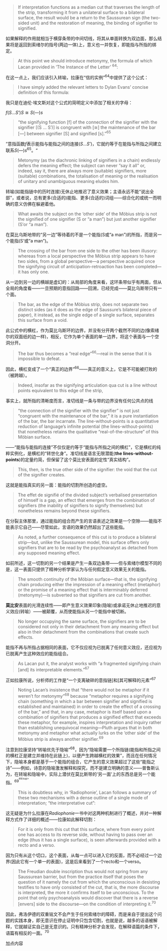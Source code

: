 > If interpretation functions as a median cut that traverses the length of the strip, transforming it from a unilateral surface to a bilateral surface, the result would be a return to the Saussurean sign (the two-sided unit) and the restoration of meaning, the binding of signifier to signified.

如果解释的作用就相当于横穿条带的中间切线，将其从单面转换为双边面，那么结果将是返回到索绪尔的指号(两边一体)上，意义也一并恢复，即能指与所指的绑定。

> At this point we should introduce metonymy, the formula of which Lacan provided in ‘The Instance of the Letter’ <sup>64</sup>:

在这一点上，我们应该引入转喻，拉康在“信的实例”<sup>64</sup>中提供了这个公式：

> I have simply added the relevant letters to Dylan Evans’ concise definition of this formula: 

我只是在迪伦·埃文斯对这个公式的简明定义中添加了相关的字母：

$f(S…S’)S≅S(—)s$

> “the signifying function [f] of the connection of the signifier with the signifier [(S … S′)] is congruent with [≅] the maintenance of the bar [—] between signifier [S] and signified [s].”<sup>65</sup> 

“意指函数$f$表示能指与能指之间的连接$(S…S’)$，它就约等于在能指与所指之间建立联系$S(—)s$<sup>65</sup>。“

> Metonymy (as the diachronic linking of signifiers in a chain) endlessly defers the meaning effect; the subject can never “say it all” or, indeed, say it, there are always more (suitable) signifiers, more (suitable) combinations, the totalisation of meaning or the realisation of unitary and unambiguous meaning eludes him.

转喻(如能指链中的历时连接)无休止地推迟了意义效果；主语永远不能“说出全部”，或者说，总有更多(合适的)能指、更多(合适的)词组——综合化的或统一而明确的意义仿佛在躲避着他。

> What awaits the subject on the ‘other side’ of the Möbius strip is not the signified of one signifier (S or “a man”) but just another signifier (S′or “a man”). 

在莫比乌斯地带的“另一边”等待着的不是一个能指(S或“a man”)的所指，而是另一个能指(S‘或“a man”)。

> The crossing of the bar from one side to the other has been illusory: whereas from a local perspective the Möbius strip appears to have two sides, from a global perspective—a perspective acquired once the signifying circuit of anticipation-retroaction has been completed—it has only one. 

从一边到另一边的横越是虚幻的：从局部的角度来看，这环条带似乎有两面，但从全局的角度看——一旦预期的意指回路——回溯，已经完成——莫比乌斯带只有一个面。

> The bar, as the edge of the Möbius strip, does not separate two distinct sides (as it does as the edge of Saussure’s bilateral piece of paper), it instead, as the single edge of a single surface, separates this surface from a void. 

此公式中的横杠，作为莫比乌斯环的边界，并没有分开两个截然不同的边(像索绪尔的双面纸的边一样)，相反，它作为单个表面的单一边界，将这个表面与一个空洞分开。

> The bar thus becomes a “real edge”<sup>66</sup>—real in the sense that it is impossible to defeat. 

因此，横杠变成了一个“真正的边界”<sup>66</sup>——真正的意义上，它是不可能被打败的（被跨越）。

> Indeed, insofar as the signifying articulation qua cut is a line without points equivalent to this edge of the strip, 

事实上，就所指的清晰度而言，准切线是一条与带的边界没有任何公共点的线

> “the connection of the signifier with the signifier” is not just “congruent with the maintenance of the bar,” it is a pure instantiation of the bar, the bar incarnate. The line-without-points is a quantitative reduction of language’s infinite potential (the lines-without-points) that nonetheless retains the qualitative “real-of-the-structure” of this Möbian surface. 

——“能指与能指的连接”不仅仅是约等于“能指与所指之间的横杠”，它是横杠的纯粹实例化，是横杠的“转世化身”。准切线是语言无限潜能(**the lines-without-points**)的定量约简，但保留了这个莫比安表面的定性“真实结构”。

> This, then, is the true other side of the signifier: the void that the cut of the signifier creates.

这就是能指真实的另一面：能指的切割所创造的虚空。 

> The effet de signifié of the divided subject’s verbalised presentation of himself is a gap, an effect that emerges from the combination of signifiers (the inability of signifiers to signify themselves) but nonetheless remains beyond these signifiers.

在分裂主体那里，通过能指的组合而产生的言语表述之效果是一个空隙——能指不能表示它自己——尽管如此，言语的效果仍然超出了这些能指。


> As noted, a further consequence of this cut is to produce a bilateral strip—but, unlike the Saussurean model, this surface offers only signifiers that are to be read by the psychoanalyst as detached from any supposed meaning effect. 

如前所述，这一切割的另一个结果是产生一条双边条带——但与索绪尔模型不同的是，这一表面只提供了精神分析学家认为与任何假定意义效果无关的能指。

> The smooth continuity of the Möbian surface—that is, the signifying chain producing either the impression of a meaning effect (metaphor) or the promise of a meaning effect that is interminably deferred (metonymy)—is subverted so that signifiers are cut from another. 

**莫比安**表面的光滑连续性——即产生意义效果印象(隐喻)或承诺无休止地推迟的意义效应(转喻）——被颠覆，从而使能指从另一个能指中被切断。

> No longer occupying the same surface, the signifiers are to be considered not only in their detachment from any meaning effect but also in their detachment from the combinations that create such effects. 

能指不再与所指占据相同的表面，它不仅应视为已脱离了任何意义效应，还应视为已脱离产生这种效应的能指组合。

> As Lacan put it, the analyst works with “a fragmented signifying chain [and] its interpretable elements.”<sup>67</sup> 

正如拉康所说，分析师的工作是“一个支离破碎的意指链[和]其可解释的元素”<sup>67</sup>

> Noting Lacan’s insistence that “there would not be metaphor if it weren’t for metonymy”<sup>68</sup> because “metaphor requires a signifying chain (something in which a bar between signifier and signified is established and maintained) in order to create the effect of a crossing of the bar,” and that, in any case, metaphor is itself based upon a combination of signifiers that produces a signified effect that exceeds these  metaphor, for example, inspires interpretation and inquiry rather than establishing unequivocal meaning—Pluth argues that in both metonymy and metaphor what actually lurks on the ‘other side’ of the Möbius strip is always another signifier.<sup>69</sup> 

注意到拉康坚持“转喻优先于隐喻”<sup>68</sup>，因为“隐喻需要一个所指链(能指和所指之间的横杠正是建立并维持在此链上)，以便产生跨越横杠的效果”，而且在任何情况下，隐喻本身都是基于一个能指的组合，它产生的意义效果超过了这些“能指之诗”——例如，诗意的隐喻激发解释和探究，而不是建立明确的意义——普鲁斯认为，在转喻和隐喻中，实际上潜伏在莫比斯带的‘另一面’上的东西总是另一个能指。<sup>69<sup><sup>69/sup>

> This is doubtless why, in ‘Radiophonie’, Lacan follows a summary of these two mechanisms with a dense outline of a single mode of interpretation; “the interpretative cut”:

这无疑是为什么拉康在*Radiophonie*一书中对这两种机制进行了概述，并对一种解释方式作了详细的概述——拉康如此解释切割：

> For it is only from this cut that this surface, where from every point one has access to its reverse side, without having to pass over an edge (thus it has a single surface), is seen afterwards provided with a recto and a verso.

 因为只有从这个切口，这个表面，从每一点可以进入它的反面，而不必经过一个边界(因此它有一个单一的表面)，这是后来看到了一个recto和一个verso。

> The Freudian double inscription thus would not spring from any Saussurean barrier, but from the practice itself that poses the question of it namely the cut from which the unconscious in desisting testifies to have only consisted of the cut, that is, the more discourse is interpreted, the more it confirms itself to be unconscious. 
To the point that only psychoanalysis would discover that there is a reverse [envers] side to the discourse—on the condition of interpreting it.<sup>70</sup> 

因此，弗洛伊德的双重铭文不会产生于任何索绪尔的障碍，而是来自于提出这个问题的实践本身，即无意识在停止证明中只包含切割，也就是说，越多的话语被解释，它就越证实自己是无意识的。只有精神分析才会发现，在解释语篇的条件下，语篇有相反的一面。<sup>70</sup>

加点内容